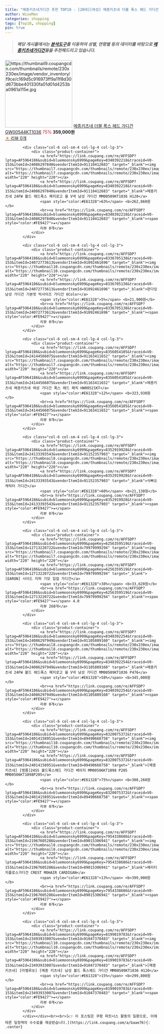 ```yaml
---
title: "메종키츠네가디건 추천 TOP10 - [20대][여성] 메종키츠네 더블 폭스 헤드 가디건 GW00544KT1036"
author: WiseMan
categories: shopping
tags: [Top10, shopping]
pin: true
---
```


> ##### 해당 게시물에서는 [**분석도구**](https://itemscout.io/)를 이용하여 **성별**, **연령별** 등의 데이터를 바탕으로 [**메종키츠네가디건**](https://link.coupang.com/a/baae76)들을 추천해드리고 있습니다.
<div class="container"><div class="row">
            <div class="col-6 col-sm-4 col-lg-4 col-lg-3">
                <div class="product-container">
                    <a href="https://link.coupang.com/re/AFFSDP?lptag=AF5964186&subid=bluemoonsky6999&pageKey=7589813812&traceid=V0-153&itemId=20053655260&vendorItemId=87149822019" target="_blank"><img src="https://thumbnail9.coupangcdn.com/thumbnails/remote/230x230ex/image/vendor_inventory/f9ce/c169d5c916973ff9a11f8d30d673bbe401330fa01d01d4253ba0961a115e.jpg" alt="https://thumbnail9.coupangcdn.com/thumbnails/remote/230x230ex/image/vendor_inventory/f9ce/c169d5c916973ff9a11f8d30d673bbe401330fa01d01d4253ba0961a115e.jpg" width="220" height="220"></a>
                    <a href="https://link.coupang.com/re/AFFSDP?lptag=AF5964186&subid=bluemoonsky6999&pageKey=7589813812&traceid=V0-153&itemId=20053655260&vendorItemId=87149822019" target="_blank">메종키츠네 더블 폭스 헤드 가디건 GW00544KT1036</a>
                    <span style="color:#E61328">75%</span> <b>359,000원</b>
                    <br><a href="https://link.coupang.com/re/AFFSDP?lptag=AF5964186&subid=bluemoonsky6999&pageKey=7589813812&traceid=V0-153&itemId=20053655260&vendorItemId=87149822019" target="_blank"><span style="color:#FE9427">★</span> 
                    리뷰 0개</a>
                </div>
            </div>
            
            <div class="col-6 col-sm-4 col-lg-4 col-lg-3">
                <div class="product-container">
                    <a href="https://link.coupang.com/re/AFFSDP?lptag=AF5964186&subid=bluemoonsky6999&pageKey=8340392218&traceid=V0-153&itemId=24086297840&vendorItemId=91110412683" target="_blank"><img src="https://thumbnail7.coupangcdn.com/thumbnails/remote/230x230ex/image/vendor_inventory/9a78/89b04e9c44973521f89ea103795d7bf507609f40073a258b595271ff76d6.jpg" alt="https://thumbnail7.coupangcdn.com/thumbnails/remote/230x230ex/image/vendor_inventory/9a78/89b04e9c44973521f89ea103795d7bf507609f40073a258b595271ff76d6.jpg" width="220" height="220"></a>
                    <a href="https://link.coupang.com/re/AFFSDP?lptag=AF5964186&subid=bluemoonsky6999&pageKey=8340392218&traceid=V0-153&itemId=24086297840&vendorItemId=91110412683" target="_blank">메종키츠네 24FW 볼드 헤드폭스 패치로고 울 V넥 남성 가디건 MM00509KT1036 H120</a>
                    <span style="color:#E61328">63%</span> <b>262,860원</b>
                    <br><a href="https://link.coupang.com/re/AFFSDP?lptag=AF5964186&subid=bluemoonsky6999&pageKey=8340392218&traceid=V0-153&itemId=24086297840&vendorItemId=91110412683" target="_blank"><span style="color:#FE9427">★</span> 
                    리뷰 0개</a>
                </div>
            </div>
            
            <div class="col-6 col-sm-4 col-lg-4 col-lg-3">
                <div class="product-container">
                    <a href="https://link.coupang.com/re/AFFSDP?lptag=AF5964186&subid=bluemoonsky6999&pageKey=8336705138&traceid=V0-153&itemId=24072773613&vendorItemId=91092461696" target="_blank"><img src="https://thumbnail10.coupangcdn.com/thumbnails/remote/230x230ex/image/vendor_inventory/bd73/a074f6bb40bd68f856f9c5bf522100cca4cbde57ac42f2db617051e977d3.jpg" alt="https://thumbnail10.coupangcdn.com/thumbnails/remote/230x230ex/image/vendor_inventory/bd73/a074f6bb40bd68f856f9c5bf522100cca4cbde57ac42f2db617051e977d3.jpg" width="220" height="220"></a>
                    <a href="https://link.coupang.com/re/AFFSDP?lptag=AF5964186&subid=bluemoonsky6999&pageKey=8336705138&traceid=V0-153&itemId=24072773613&vendorItemId=91092461696" target="_blank">판다잉 남성 가디건 기본핏 빅사이즈 가디건 6Color</a>
                    <span style="color:#E61328">5%</span> <b>21,900원</b>
                    <br><a href="https://link.coupang.com/re/AFFSDP?lptag=AF5964186&subid=bluemoonsky6999&pageKey=8336705138&traceid=V0-153&itemId=24072773613&vendorItemId=91092461696" target="_blank"><span style="color:#FE9427">★</span> 
                    리뷰 0개</a>
                </div>
            </div>
            
            <div class="col-6 col-sm-4 col-lg-4 col-lg-3">
                <div class="product-container">
                    <a href="https://link.coupang.com/re/AFFSDP?lptag=AF5964186&subid=bluemoonsky6999&pageKey=8356054105&traceid=V0-153&itemId=24144566075&vendorItemId=91163411652" target="_blank"><img src="https://thumbnail7.coupangcdn.com/thumbnails/remote/230x230ex/image/vendor_inventory/8bf3/dbd757d17bb440d560710a873916f044058f115e09ae65efec005938b52a.jpg" alt="https://thumbnail7.coupangcdn.com/thumbnails/remote/230x230ex/image/vendor_inventory/8bf3/dbd757d17bb440d560710a873916f044058f115e09ae65efec005938b52a.jpg" width="220" height="220"></a>
                    <a href="https://link.coupang.com/re/AFFSDP?lptag=AF5964186&subid=bluemoonsky6999&pageKey=8356054105&traceid=V0-153&itemId=24144566075&vendorItemId=91163411652" target="_blank">메종키츠네 메종키츠네 여성 가디건 폭스 헤드 패치 HW00521KT</a>
                    <span style="color:#E61328">12%</span> <b>323,930원</b>
                    <br><a href="https://link.coupang.com/re/AFFSDP?lptag=AF5964186&subid=bluemoonsky6999&pageKey=8356054105&traceid=V0-153&itemId=24144566075&vendorItemId=91163411652" target="_blank"><span style="color:#FE9427">★</span> 
                    리뷰 0개</a>
                </div>
            </div>
            
            <div class="col-6 col-sm-4 col-lg-4 col-lg-3">
                <div class="product-container">
                    <a href="https://link.coupang.com/re/AFFSDP?lptag=AF5964186&subid=bluemoonsky6999&pageKey=8352919928&traceid=V0-153&itemId=24133393543&vendorItemId=91152357903" target="_blank"><img src="https://thumbnail8.coupangcdn.com/thumbnails/remote/230x230ex/image/vendor_inventory/1dd4/a4cacc3802749c5b02183019d0d818f09881685512c36716a55b416025e1.jpg" alt="https://thumbnail8.coupangcdn.com/thumbnails/remote/230x230ex/image/vendor_inventory/1dd4/a4cacc3802749c5b02183019d0d818f09881685512c36716a55b416025e1.jpg" width="220" height="220"></a>
                    <a href="https://link.coupang.com/re/AFFSDP?lptag=AF5964186&subid=bluemoonsky6999&pageKey=8352919928&traceid=V0-153&itemId=24133393543&vendorItemId=91152357903" target="_blank">삭빠오 캐릭터 가디건</a>
                    <span style="color:#E61328">60%</span> <b>21,130원</b>
                    <br><a href="https://link.coupang.com/re/AFFSDP?lptag=AF5964186&subid=bluemoonsky6999&pageKey=8352919928&traceid=V0-153&itemId=24133393543&vendorItemId=91152357903" target="_blank"><span style="color:#FE9427">★</span> 
                    리뷰 0개</a>
                </div>
            </div>
            
            <div class="col-6 col-sm-4 col-lg-4 col-lg-3">
                <div class="product-container">
                    <a href="https://link.coupang.com/re/AFFSDP?lptag=AF5964186&subid=bluemoonsky6999&pageKey=6256359519&traceid=V0-153&itemId=12713220722&vendorItemId=79979999294" target="_blank"><img src="https://thumbnail7.coupangcdn.com/thumbnails/remote/230x230ex/image/vendor_inventory/7f27/fb8144b57222d26d33e3372b3a354317fa6b79f62aa272cac68ce97faafe.jpg" alt="https://thumbnail7.coupangcdn.com/thumbnails/remote/230x230ex/image/vendor_inventory/7f27/fb8144b57222d26d33e3372b3a354317fa6b79f62aa272cac68ce97faafe.jpg" width="220" height="220"></a>
                    <a href="https://link.coupang.com/re/AFFSDP?lptag=AF5964186&subid=bluemoonsky6999&pageKey=6256359519&traceid=V0-153&itemId=12713220722&vendorItemId=79979999294" target="_blank">[EARON] 사이드 지퍼 기모 집업 가디건</a>
                    <span style="color:#E61328">38%</span> <b>33,620원</b>
                    <br><a href="https://link.coupang.com/re/AFFSDP?lptag=AF5964186&subid=bluemoonsky6999&pageKey=6256359519&traceid=V0-153&itemId=12713220722&vendorItemId=79979999294" target="_blank"><span style="color:#FE9427">★</span> 4.0
                    리뷰 268개</a>
                </div>
            </div>
            
            <div class="col-6 col-sm-4 col-lg-4 col-lg-3">
                <div class="product-container">
                    <a href="https://link.coupang.com/re/AFFSDP?lptag=AF5964186&subid=bluemoonsky6999&pageKey=8340392254&traceid=V0-153&itemId=24086297949&vendorItemId=91105809160" target="_blank"><img src="https://thumbnail8.coupangcdn.com/thumbnails/remote/230x230ex/image/vendor_inventory/6b9c/951788be30b3fade10da1389bf52492167dc71a1914726bb31daa8d12238.jpg" alt="https://thumbnail8.coupangcdn.com/thumbnails/remote/230x230ex/image/vendor_inventory/6b9c/951788be30b3fade10da1389bf52492167dc71a1914726bb31daa8d12238.jpg" width="220" height="220"></a>
                    <a href="https://link.coupang.com/re/AFFSDP?lptag=AF5964186&subid=bluemoonsky6999&pageKey=8340392254&traceid=V0-153&itemId=24086297949&vendorItemId=91105809160" target="_blank">메종키츠네 24FW 볼드 헤드폭스 패치로고 울 V넥 남성 가디건 MM00509KT1036 P476</a>
                    <span style="color:#E61328">58%</span> <b>345,000원</b>
                    <br><a href="https://link.coupang.com/re/AFFSDP?lptag=AF5964186&subid=bluemoonsky6999&pageKey=8340392254&traceid=V0-153&itemId=24086297949&vendorItemId=91105809160" target="_blank"><span style="color:#FE9427">★</span> 
                    리뷰 0개</a>
                </div>
            </div>
            
            <div class="col-6 col-sm-4 col-lg-4 col-lg-3">
                <div class="product-container">
                    <a href="https://link.coupang.com/re/AFFSDP?lptag=AF5964186&subid=bluemoonsky6999&pageKey=8320075372&traceid=V0-153&itemId=24014158951&vendorItemId=89490668758" target="_blank"><img src="https://thumbnail10.coupangcdn.com/thumbnails/remote/230x230ex/image/vendor_inventory/d656/bc4009d77e9079d8dbd4f43b143f2bad0709e6887d0476cc84f7ab88e42d.jpg" alt="https://thumbnail10.coupangcdn.com/thumbnails/remote/230x230ex/image/vendor_inventory/d656/bc4009d77e9079d8dbd4f43b143f2bad0709e6887d0476cc84f7ab88e42d.jpg" width="220" height="220"></a>
                    <a href="https://link.coupang.com/re/AFFSDP?lptag=AF5964186&subid=bluemoonsky6999&pageKey=8320075372&traceid=V0-153&itemId=24014158951&vendorItemId=89490668758" target="_blank">[메종키츠네] [명품]24SS 볼드폭스헤드 가디건 베이지 MM00506KT1098 P205 MM00506KT1098P205</a>
                    <span style="color:#E61328">75%</span> <b>308,260원</b>
                    <br><a href="https://link.coupang.com/re/AFFSDP?lptag=AF5964186&subid=bluemoonsky6999&pageKey=8320075372&traceid=V0-153&itemId=24014158951&vendorItemId=89490668758" target="_blank"><span style="color:#FE9427">★</span> 
                    리뷰 0개</a>
                </div>
            </div>
            
            <div class="col-6 col-sm-4 col-lg-4 col-lg-3">
                <div class="product-container">
                    <a href="https://link.coupang.com/re/AFFSDP?lptag=AF5964186&subid=bluemoonsky6999&pageKey=7954338686&traceid=V0-153&itemId=21967605286&vendorItemId=89015306941" target="_blank"><img src="https://thumbnail8.coupangcdn.com/thumbnails/remote/230x230ex/image/vendor_inventory/c4cd/db030cc7592253b241e93d1707dc2e1280dd07e4823c80a23d5f76eeb79b.png" alt="https://thumbnail8.coupangcdn.com/thumbnails/remote/230x230ex/image/vendor_inventory/c4cd/db030cc7592253b241e93d1707dc2e1280dd07e4823c80a23d5f76eeb79b.png" width="220" height="220"></a>
                    <a href="https://link.coupang.com/re/AFFSDP?lptag=AF5964186&subid=bluemoonsky6999&pageKey=7954338686&traceid=V0-153&itemId=21967605286&vendorItemId=89015306941" target="_blank">헤리티지플로스가디건 CREST MOHAIR CARDIGAN</a>
                    <span style="color:#E61328">13%</span> <b>399,000원</b>
                    <br><a href="https://link.coupang.com/re/AFFSDP?lptag=AF5964186&subid=bluemoonsky6999&pageKey=7954338686&traceid=V0-153&itemId=21967605286&vendorItemId=89015306941" target="_blank"><span style="color:#FE9427">★</span> 
                    리뷰 0개</a>
                </div>
            </div>
            
            <div class="col-6 col-sm-4 col-lg-4 col-lg-3">
                <div class="product-container">
                    <a href="https://link.coupang.com/re/AFFSDP?lptag=AF5964186&subid=bluemoonsky6999&pageKey=8199019783&traceid=V0-153&itemId=23493933007&vendorItemId=91047370483" target="_blank"><img src="https://thumbnail10.coupangcdn.com/thumbnails/remote/230x230ex/image/vendor_inventory/6d11/7d6302ce6db8a8ffb83eace7d4a80fbf339fe9bb0dee8bb32501309d6339.jpg" alt="https://thumbnail10.coupangcdn.com/thumbnails/remote/230x230ex/image/vendor_inventory/6d11/7d6302ce6db8a8ffb83eace7d4a80fbf339fe9bb0dee8bb32501309d6339.jpg" width="220" height="220"></a>
                    <a href="https://link.coupang.com/re/AFFSDP?lptag=AF5964186&subid=bluemoonsky6999&pageKey=8199019783&traceid=V0-153&itemId=23493933007&vendorItemId=91047370483" target="_blank">[메종키츠네] [라벨루쏘] [메종 키츠네] 남성 볼드 폭스헤드 가디건 MM00509KT1036 H120</a>
                    <span style="color:#E61328">15%</span> <b>299,800원</b>
                    <br><a href="https://link.coupang.com/re/AFFSDP?lptag=AF5964186&subid=bluemoonsky6999&pageKey=8199019783&traceid=V0-153&itemId=23493933007&vendorItemId=91047370483" target="_blank"><span style="color:#FE9427">★</span> 
                    리뷰 0개</a>
                </div>
            </div>
            </div></div><br><br>[👉 이 포스팅은 쿠팡 파트너스 활동의 일환으로, 이에 따른 일정액의 수수료를 제공받습니다.](https://link.coupang.com/a/baae76){: .center}